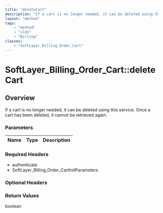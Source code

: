 ```yaml
---
title: "deleteCart"
description: "If a cart is no longer needed, it can be deleted using this service. Once a cart has been deleted, it cannot be retrieve... "
layout: "method"
tags:
    - "method"
    - "sldn"
    - "Billing"
classes:
    - "SoftLayer_Billing_Order_Cart"
---
```

# SoftLayer_Billing_Order_Cart::deleteCart
## Overview 
If a cart is no longer needed, it can be deleted using this service. Once a cart has been deleted, it cannot be retrieved again. 

### Parameters 
|Name | Type | Description |
| --- | --- | --- |


### Required Headers
* authenticate
* SoftLayer_Billing_Order_CartInitParameters

### Optional Headers

### Return Values
boolean
